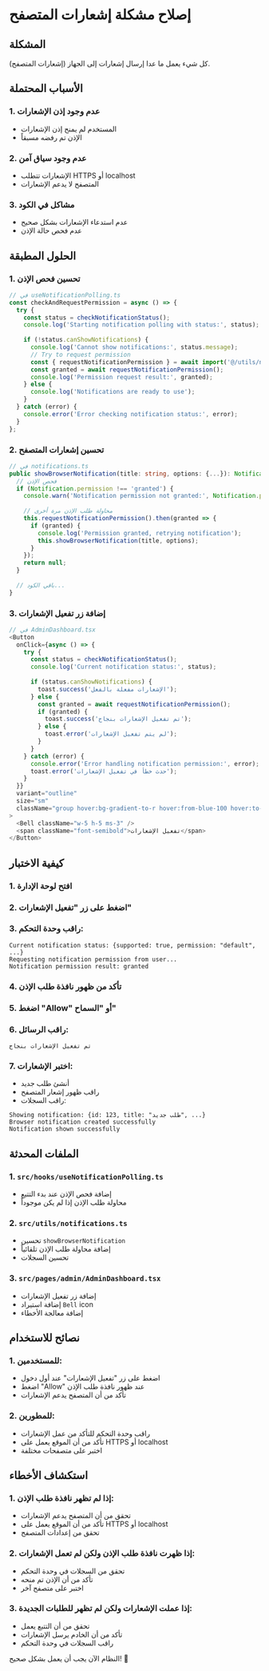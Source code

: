 # إصلاح مشكلة إشعارات المتصفح

## المشكلة

كل شيء يعمل ما عدا إرسال إشعارات إلى الجهاز (إشعارات المتصفح).

## الأسباب المحتملة

### 1. **عدم وجود إذن الإشعارات**
- المستخدم لم يمنح إذن الإشعارات
- الإذن تم رفضه مسبقاً

### 2. **عدم وجود سياق آمن**
- الإشعارات تتطلب HTTPS أو localhost
- المتصفح لا يدعم الإشعارات

### 3. **مشاكل في الكود**
- عدم استدعاء الإشعارات بشكل صحيح
- عدم فحص حالة الإذن

## الحلول المطبقة

### 1. **تحسين فحص الإذن**

```typescript
// في useNotificationPolling.ts
const checkAndRequestPermission = async () => {
  try {
    const status = checkNotificationStatus();
    console.log('Starting notification polling with status:', status);
    
    if (!status.canShowNotifications) {
      console.log('Cannot show notifications:', status.message);
      // Try to request permission
      const { requestNotificationPermission } = await import('@/utils/notifications');
      const granted = await requestNotificationPermission();
      console.log('Permission request result:', granted);
    } else {
      console.log('Notifications are ready to use');
    }
  } catch (error) {
    console.error('Error checking notification status:', error);
  }
};
```

### 2. **تحسين إشعارات المتصفح**

```typescript
// في notifications.ts
public showBrowserNotification(title: string, options: {...}): Notification | null {
  // فحص الإذن
  if (Notification.permission !== 'granted') {
    console.warn('Notification permission not granted:', Notification.permission);
    
    // محاولة طلب الإذن مرة أخرى
    this.requestNotificationPermission().then(granted => {
      if (granted) {
        console.log('Permission granted, retrying notification');
        this.showBrowserNotification(title, options);
      }
    });
    return null;
  }
  
  // باقي الكود...
}
```

### 3. **إضافة زر تفعيل الإشعارات**

```typescript
// في AdminDashboard.tsx
<Button
  onClick={async () => {
    try {
      const status = checkNotificationStatus();
      console.log('Current notification status:', status);
      
      if (status.canShowNotifications) {
        toast.success('الإشعارات مفعلة بالفعل');
      } else {
        const granted = await requestNotificationPermission();
        if (granted) {
          toast.success('تم تفعيل الإشعارات بنجاح');
        } else {
          toast.error('لم يتم تفعيل الإشعارات');
        }
      }
    } catch (error) {
      console.error('Error handling notification permission:', error);
      toast.error('حدث خطأ في تفعيل الإشعارات');
    }
  }}
  variant="outline"
  size="sm"
  className="group hover:bg-gradient-to-r hover:from-blue-100 hover:to-blue-50 dark:hover:from-blue-800 dark:hover:to-blue-700 transition-all duration-300 hover:scale-105 rounded-2xl px-6 py-3 shadow-lg hover:shadow-xl order-3"
>
  <Bell className="w-5 h-5 ms-3" />
  <span className="font-semibold">تفعيل الإشعارات</span>
</Button>
```

## كيفية الاختبار

### 1. **افتح لوحة الإدارة**
### 2. **اضغط على زر "تفعيل الإشعارات"**
### 3. **راقب وحدة التحكم:**
```
Current notification status: {supported: true, permission: "default", ...}
Requesting notification permission from user...
Notification permission result: granted
```

### 4. **تأكد من ظهور نافذة طلب الإذن**
### 5. **اضغط "Allow" أو "السماح"**
### 6. **راقب الرسائل:**
```
تم تفعيل الإشعارات بنجاح
```

### 7. **اختبر الإشعارات:**
- أنشئ طلب جديد
- راقب ظهور إشعار المتصفح
- راقب السجلات:
```
Showing notification: {id: 123, title: "طلب جديد", ...}
Browser notification created successfully
Notification shown successfully
```

## الملفات المحدثة

### 1. `src/hooks/useNotificationPolling.ts`
- إضافة فحص الإذن عند بدء التتبع
- محاولة طلب الإذن إذا لم يكن موجوداً

### 2. `src/utils/notifications.ts`
- تحسين `showBrowserNotification`
- إضافة محاولة طلب الإذن تلقائياً
- تحسين السجلات

### 3. `src/pages/admin/AdminDashboard.tsx`
- إضافة زر تفعيل الإشعارات
- إضافة استيراد `Bell` icon
- إضافة معالجة الأخطاء

## نصائح للاستخدام

### 1. **للمستخدمين:**
- اضغط على زر "تفعيل الإشعارات" عند أول دخول
- اضغط "Allow" عند ظهور نافذة طلب الإذن
- تأكد من أن المتصفح يدعم الإشعارات

### 2. **للمطورين:**
- راقب وحدة التحكم للتأكد من عمل الإشعارات
- تأكد من أن الموقع يعمل على HTTPS أو localhost
- اختبر على متصفحات مختلفة

## استكشاف الأخطاء

### 1. **إذا لم تظهر نافذة طلب الإذن:**
- تحقق من أن المتصفح يدعم الإشعارات
- تأكد من أن الموقع يعمل على HTTPS أو localhost
- تحقق من إعدادات المتصفح

### 2. **إذا ظهرت نافذة طلب الإذن ولكن لم تعمل الإشعارات:**
- تحقق من السجلات في وحدة التحكم
- تأكد من أن الإذن تم منحه
- اختبر على متصفح آخر

### 3. **إذا عملت الإشعارات ولكن لم تظهر للطلبات الجديدة:**
- تحقق من أن التتبع يعمل
- تأكد من أن الخادم يرسل الإشعارات
- راقب السجلات في وحدة التحكم

النظام الآن يجب أن يعمل بشكل صحيح! 🎉
